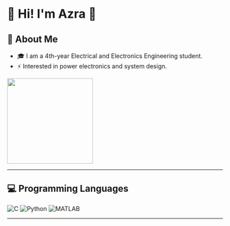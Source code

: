 # 👋 Hi! I'm Azra 🚀

## 🌟 About Me
- 🎓 I am a 4th-year Electrical and Electronics Engineering student.
- ⚡ Interested in power electronics and system design.

<img src="https://media0.giphy.com/media/v1.Y2lkPTc5MGI3NjExanFtOXBpejFpdjA1dGJubmU4ZmY2NG03dmYweTgxdnNkb2FpbGZrMyZlcD12MV9pbnRlcm5hbF9naWZfYnlfaWQmY3Q9Zw/GkdnvLZIrKVxtSDG22/giphy.gif" width="200"/>

---

## 💻 Programming Languages
![C](https://img.shields.io/badge/C-555555?style=for-the-badge&logo=c&logoColor=white)
![Python](https://img.shields.io/badge/Python-3776AB?style=for-the-badge&logo=python&logoColor=white)
![MATLAB](https://img.shields.io/badge/MATLAB-0076A8?style=for-the-badge&logo=MATLAB&logoColor=white)

---
